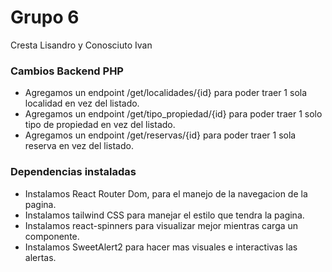 # Grupo 6
Cresta Lisandro y Conosciuto Ivan

### Cambios Backend PHP
- Agregamos un endpoint /get/localidades/{id} para poder traer 1 sola localidad en vez del listado.
- Agregamos un endpoint /get/tipo_propiedad/{id} para poder traer 1 solo tipo de propiedad en vez del listado.
- Agregamos un endpoint /get/reservas/{id} para poder traer 1 sola reserva en vez del listado.

### Dependencias instaladas

- Instalamos React Router Dom, para el manejo de la navegacion de la pagina.
- Instalamos tailwind CSS para manejar el estilo que tendra la pagina.
- Instalamos react-spinners para visualizar mejor mientras carga un componente.
- Instalamos SweetAlert2 para hacer mas visuales e interactivas las alertas.